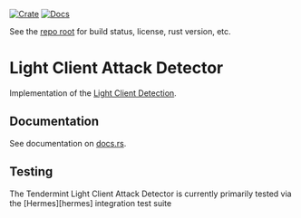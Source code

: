 [![Crate][crate-image]][crate-link]
[![Docs][docs-image]][docs-link]

See the [repo root] for build status, license, rust version, etc.

# Light Client Attack Detector

Implementation of the [Light Client Detection][light-client-detection].

## Documentation

See documentation on [docs.rs][docs-link].

## Testing

The Tendermint Light Client Attack Detector is currently primarily tested via the [Hermes][hermes] integration test suite

[//]: # (badges)

[crate-image]: https://img.shields.io/crates/v/tendermint-light-client-detector.svg
[crate-link]: https://crates.io/crates/tendermint-light-client-detector
[docs-image]: https://docs.rs/tendermint-light-client-detector/badge.svg
[docs-link]: https://docs.rs/tendermint-light-client-detector/

[//]: # (general links)

[repo root]: https://github.com/informalsystems/tendermint-rs
[Tendermint]: https://github.com/tendermint/tendermint
[light-client-detection]: https://github.com/informalsystems/tendermint-rs/tree/main/docs/spec/lightclient/detection
